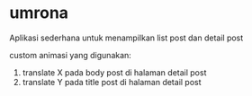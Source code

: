 # umrona
Aplikasi sederhana untuk menampilkan list post dan detail post

custom animasi yang digunakan:
1. translate X pada body post di halaman detail post
2. translate Y pada title post di halaman detail post
